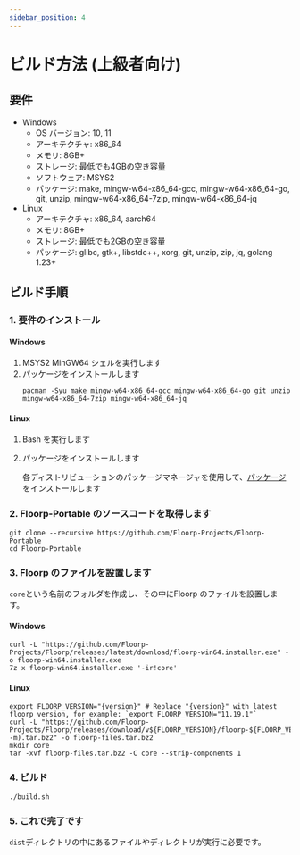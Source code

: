 ```yaml
---
sidebar_position: 4
---
```


# ビルド方法 (上級者向け)

## 要件

* Windows
  * OS バージョン: 10, 11
  * アーキテクチャ: x86_64
  * メモリ: 8GB+
  * ストレージ: 最低でも4GBの空き容量
  * ソフトウェア: MSYS2
  * パッケージ: make, mingw-w64-x86_64-gcc, mingw-w64-x86_64-go, git, unzip, mingw-w64-x86_64-7zip, mingw-w64-x86_64-jq
* Linux
  * アーキテクチャ: x86_64, aarch64
  * メモリ: 8GB+
  * ストレージ: 最低でも2GBの空き容量
  * パッケージ: glibc, gtk+, libstdc++, xorg, git, unzip, zip, jq, golang 1.23+

## ビルド手順

### 1. 要件のインストール

#### Windows
1. MSYS2 MinGW64 シェルを実行します
2. パッケージをインストールします
   ```shell
   pacman -Syu make mingw-w64-x86_64-gcc mingw-w64-x86_64-go git unzip mingw-w64-x86_64-7zip mingw-w64-x86_64-jq
   ```

#### Linux
1. Bash を実行します
2. パッケージをインストールします

   各ディストリビューションのパッケージマネージャを使用して、[パッケージ](#要件)をインストールします

### 2. Floorp-Portable のソースコードを取得します
```shell
git clone --recursive https://github.com/Floorp-Projects/Floorp-Portable
cd Floorp-Portable
```

### 3. Floorp のファイルを設置します
`core`という名前のフォルダを作成し、その中にFloorp のファイルを設置します。

#### Windows
```shell
curl -L "https://github.com/Floorp-Projects/Floorp/releases/latest/download/floorp-win64.installer.exe" -o floorp-win64.installer.exe
7z x floorp-win64.installer.exe '-ir!core'
```

#### Linux
```shell
export FLOORP_VERSION="{version}" # Replace "{version}" with latest floorp version, for example: `export FLOORP_VERSION="11.19.1"`
curl -L "https://github.com/Floorp-Projects/Floorp/releases/download/v${FLOORP_VERSION}/floorp-${FLOORP_VERSION}.linux-$(uname -m).tar.bz2" -o floorp-files.tar.bz2
mkdir core
tar -xvf floorp-files.tar.bz2 -C core --strip-components 1
```

### 4. ビルド
```shell
./build.sh
```

### 5. これで完了です
`dist`ディレクトリの中にあるファイルやディレクトリが実行に必要です。
